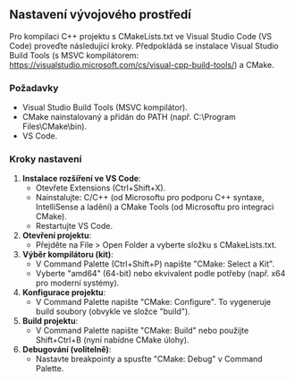 ## Nastavení vývojového prostředí

Pro kompilaci C++ projektu s CMakeLists.txt ve Visual Studio Code (VS Code) proveďte následující kroky. Předpokládá se instalace Visual Studio Build Tools (s MSVC kompilátorem: https://visualstudio.microsoft.com/cs/visual-cpp-build-tools/) a CMake.

### Požadavky
- Visual Studio Build Tools (MSVC kompilátor).
- CMake nainstalovaný a přidán do PATH (např. C:\Program Files\CMake\bin).
- VS Code.

### Kroky nastavení
1. **Instalace rozšíření ve VS Code**:
   - Otevřete Extensions (Ctrl+Shift+X).
   - Nainstalujte: C/C++ (od Microsoftu pro podporu C++ syntaxe, IntelliSense a ladění) a CMake Tools (od Microsoftu pro integraci CMake).
   - Restartujte VS Code.
2. **Otevření projektu**:
   - Přejděte na File > Open Folder a vyberte složku s CMakeLists.txt.
3. **Výběr kompilátoru (kit)**:
   - V Command Palette (Ctrl+Shift+P) napište "CMake: Select a Kit".
   - Vyberte "amd64" (64-bit) nebo ekvivalent podle potřeby (např. x64 pro moderní systémy).
4. **Konfigurace projektu**:
   - V Command Palette napište "CMake: Configure". To vygeneruje build soubory (obvykle ve složce "build").
5. **Build projektu**:
   - V Command Palette napište "CMake: Build" nebo použijte Shift+Ctrl+B (nyní nabídne CMake úlohy).
6. **Debugování (volitelně)**:
   - Nastavte breakpointy a spusťte "CMake: Debug" v Command Palette.
